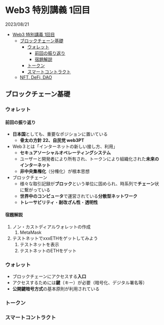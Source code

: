 # Web3 特別講義 1回目

2023/08/21 <br />

<!-- TOC -->

* [Web3 特別講義 1回目](#web3-特別講義-1回目)
    * [ブロックチェーン基礎](#ブロックチェーン基礎)
        * [ウォレット](#ウォレット)
            * [前回の振り返り](#前回の振り返り)
            * [宿題解説](#宿題解説)
        * [トークン](#トークン)
        * [スマートコントラクト](#スマートコントラクト)
    * [NFT, DeFi, DAO](#nft-defi-dao)

<!-- TOC -->

## ブロックチェーン基礎

### ウォレット

#### 前回の振り返り

- **日本国**としても、重要なポジションに置いている
    - **骨太の方針 22、自民党 web3PT**
- Web３とは「インターネットの新しい接し方、利用」
    - **セキュアソーシャルオペレーティングシステム**
    - ユーザーと開発者により所有され、トークンにより組織化された**未来のインターネット**
    - **非中央集権化**（分権化）が根本思想
- ブロックチェーン
    - 様々な取引記録が**ブロック**という単位に固められ、時系列で**チェーン**状に繋がっている
    - **世界中のコンピュータ**で運営されている**分散型ネットワーク**
    - **トレーサビリティ**・**耐改ざん性**・**透明性**

#### 宿題解説

1. ノン・カストディアルウォレットの作成
    1. MetaMask
2. テストネットでxxxETHをゲットしてみよう
    1. テストネットを表示
    2. テストネットのETHをゲット

### ウォレット

- ブロックチェーンにアクセスする**入口**
- アクセスするためには**鍵**（キー）が必要（暗号化、デジタル署名等）
- **公開鍵暗号方式**の基本原則が利用されている

### トークン

### スマートコントラクト